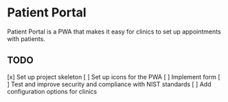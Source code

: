 # Patient Portal

Patient Portal is a PWA that makes it easy for clinics to set up appointments with patients.

## TODO

[x] Set up project skeleton
[ ] Set up icons for the PWA
[ ] Implement form
[ ] Test and improve security and compliance with NIST standards
[ ] Add configuration options for clinics